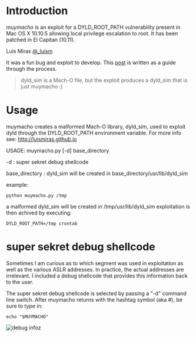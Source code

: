 # Introduction
*muymacho* is an exploit for a DYLD_ROOT_PATH vulnerability present in Mac OS X 10.10.5 allowing local privilege escalation to root. It has been patched in El Capitan (10.11).

Luis Miras [@_luism](https://twitter.com/_luism)

It was a fun bug and exploit to develop. This [post](http://luismiras.github.io/muymacho-exploiting_DYLD_ROOT_PATH) is written as a guide through the process. 

> dyld_sim is a Mach-O file, but the exploit produces a dyld_sim that is just muymacho :)

# Usage

muymacho creates a malformed Mach-O library, dyld_sim, used to exploit
dyld through the DYLD_ROOT_PATH environment variable. For more info see:
http://luismiras.github.io


USAGE: muymacho.py [-d] base_directory

 -d : super sekret debug shellcode
 
 base_directory  : dyld_sim will be created in base_directory/usr/lib/dyld_sim

example:

    python muymacho.py /tmp

a malformed dyld_sim will be created in /tmp/usr/lib/dyld_sim
exploitation is then achived by executing:
  
    DYLD_ROOT_PATH=/tmp crontab

# super sekret debug shellcode 

Sometimes I am curious as to which segment was used in exploitation as well as the various ASLR addresses. In practice, the actual addresses are irrelevant. I included a debug shellcode that provides this information back to the user.

The super sekret debug shellcode is selected by passing a "-d" command line switch. After muymacho returns with the hashtag symbol (aka #), be sure to type in:

    echo "$MUYMACHO"

![debug infoz](http://luismiras.github.io/assets/debug_infoz.png)
